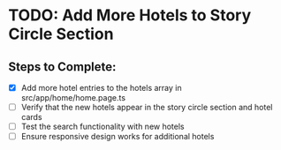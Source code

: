 # TODO: Add More Hotels to Story Circle Section

## Steps to Complete:
- [x] Add more hotel entries to the hotels array in src/app/home/home.page.ts
- [ ] Verify that the new hotels appear in the story circle section and hotel cards
- [ ] Test the search functionality with new hotels
- [ ] Ensure responsive design works for additional hotels
